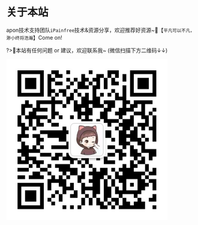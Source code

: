 # 关于本站

apon技术支持团队`iPainfree`技术&资源分享，欢迎推荐好资源~💌【`平凡可以不凡，渺小终将浩瀚`】Come on!

?>💌本站有任何问题 or 建议，欢迎联系我~ (微信扫描下方二维码↓↓)

![Alt text](docsify_medial/chen.jpg "微信扫码联系~")
